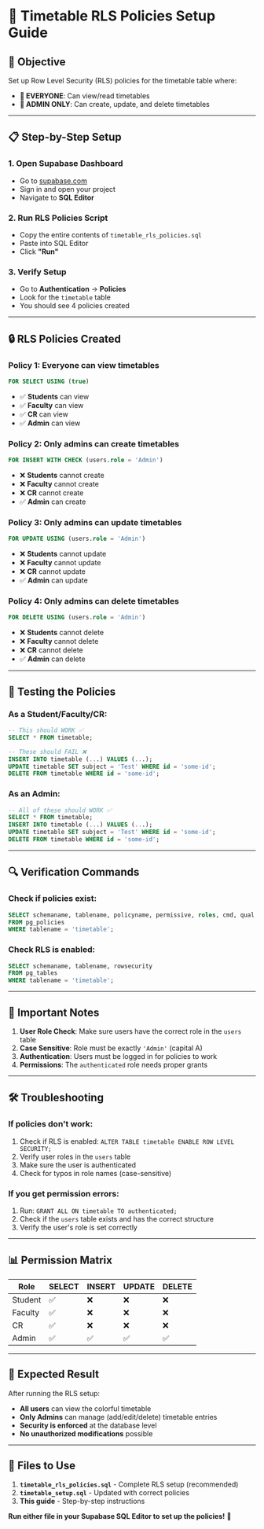 # 🔐 Timetable RLS Policies Setup Guide

## 🎯 **Objective**
Set up Row Level Security (RLS) policies for the timetable table where:
- **👥 EVERYONE**: Can view/read timetables
- **🔐 ADMIN ONLY**: Can create, update, and delete timetables

---

## 📋 **Step-by-Step Setup**

### 1. **Open Supabase Dashboard**
   - Go to [supabase.com](https://supabase.com)
   - Sign in and open your project
   - Navigate to **SQL Editor**

### 2. **Run RLS Policies Script**
   - Copy the entire contents of `timetable_rls_policies.sql`
   - Paste into SQL Editor
   - Click **"Run"**

### 3. **Verify Setup**
   - Go to **Authentication** → **Policies**
   - Look for the `timetable` table
   - You should see 4 policies created

---

## 🔒 **RLS Policies Created**

### **Policy 1: Everyone can view timetables**
```sql
FOR SELECT USING (true)
```
- ✅ **Students** can view
- ✅ **Faculty** can view  
- ✅ **CR** can view
- ✅ **Admin** can view

### **Policy 2: Only admins can create timetables**
```sql
FOR INSERT WITH CHECK (users.role = 'Admin')
```
- ❌ **Students** cannot create
- ❌ **Faculty** cannot create
- ❌ **CR** cannot create
- ✅ **Admin** can create

### **Policy 3: Only admins can update timetables**
```sql
FOR UPDATE USING (users.role = 'Admin')
```
- ❌ **Students** cannot update
- ❌ **Faculty** cannot update
- ❌ **CR** cannot update
- ✅ **Admin** can update

### **Policy 4: Only admins can delete timetables**
```sql
FOR DELETE USING (users.role = 'Admin')
```
- ❌ **Students** cannot delete
- ❌ **Faculty** cannot delete
- ❌ **CR** cannot delete
- ✅ **Admin** can delete

---

## 🧪 **Testing the Policies**

### **As a Student/Faculty/CR:**
```sql
-- This should WORK ✅
SELECT * FROM timetable;

-- These should FAIL ❌
INSERT INTO timetable (...) VALUES (...);
UPDATE timetable SET subject = 'Test' WHERE id = 'some-id';
DELETE FROM timetable WHERE id = 'some-id';
```

### **As an Admin:**
```sql
-- All of these should WORK ✅
SELECT * FROM timetable;
INSERT INTO timetable (...) VALUES (...);
UPDATE timetable SET subject = 'Test' WHERE id = 'some-id';
DELETE FROM timetable WHERE id = 'some-id';
```

---

## 🔍 **Verification Commands**

### **Check if policies exist:**
```sql
SELECT schemaname, tablename, policyname, permissive, roles, cmd, qual 
FROM pg_policies 
WHERE tablename = 'timetable';
```

### **Check RLS is enabled:**
```sql
SELECT schemaname, tablename, rowsecurity 
FROM pg_tables 
WHERE tablename = 'timetable';
```

---

## 🚨 **Important Notes**

1. **User Role Check**: Make sure users have the correct role in the `users` table
2. **Case Sensitive**: Role must be exactly `'Admin'` (capital A)
3. **Authentication**: Users must be logged in for policies to work
4. **Permissions**: The `authenticated` role needs proper grants

---

## 🛠️ **Troubleshooting**

### **If policies don't work:**
1. Check if RLS is enabled: `ALTER TABLE timetable ENABLE ROW LEVEL SECURITY;`
2. Verify user roles in the `users` table
3. Make sure the user is authenticated
4. Check for typos in role names (case-sensitive)

### **If you get permission errors:**
1. Run: `GRANT ALL ON timetable TO authenticated;`
2. Check if the `users` table exists and has the correct structure
3. Verify the user's role is set correctly

---

## 📊 **Permission Matrix**

| Role     | SELECT | INSERT | UPDATE | DELETE |
|----------|--------|--------|--------|--------|
| Student  | ✅     | ❌     | ❌     | ❌     |
| Faculty  | ✅     | ❌     | ❌     | ❌     |
| CR       | ✅     | ❌     | ❌     | ❌     |
| Admin    | ✅     | ✅     | ✅     | ✅     |

---

## 🎉 **Expected Result**

After running the RLS setup:
- **All users** can view the colorful timetable
- **Only Admins** can manage (add/edit/delete) timetable entries
- **Security is enforced** at the database level
- **No unauthorized modifications** possible

---

## 📁 **Files to Use**

1. **`timetable_rls_policies.sql`** - Complete RLS setup (recommended)
2. **`timetable_setup.sql`** - Updated with correct policies
3. **This guide** - Step-by-step instructions

**Run either file in your Supabase SQL Editor to set up the policies!** 🚀
